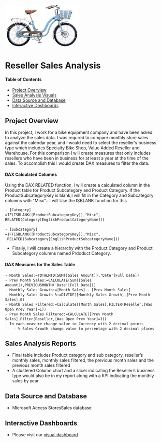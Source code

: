 ![header_pic](images/bike.png)

# Reseller Sales Analysis

#### Table of Contents  

* [Project Overview](#project-overview)
* [Sales Analysis Visuals](#Sales-Analysis-Visuals)
* [Data Source and Database](#Data-Source-and-Database)
* [Interactive Dashboards](#Interactive-Dashboards)

## Project Overview
In this project, I work for a bike equipment company and have been asked to analyze the sales data. I was requred to compare monthly store sales against the 
calendar year, and I would need to select the reseller's business type which includes Specialty Bike Shop, Value Added Reseller and Warehouse.
For this comparison I will create measures that only includes resellers who have been in business for at least a year at the time of the sales. 
To accomplish this I would create DAX measures to filter the data. 

#### DAX Calculated Columns
Using the DAX RELATED function,  I will create a calculated column in the Product table for Product Subcategory and Product Category. If the ProductSubcategoryKey is blank,I will fill in
the Category and Subcategory columns with "Misc".. I will Use the ISBLANK function for this

	- [Category]
  	=IF(ISBLANK([ProductSubcategoryKey]),"Misc",
  	RELATED(Category[EnglishProductCategoryName]))

	- [Subcategory]
  	=IF(ISBLANK([ProductSubcategoryKey]),"Misc",
 	 RELATED(Subcategory[EnglishProductSubcategoryName]))

- Finally, I will create a hierarchy with the Product Category and Product Subcategory columns named Prdoduct Category. 

#### DAX Measures for the Sales Table
	- Month Sales:=TOTALMTD(SUM([Sales Amount]),'Date'[Full Date])
	- Prev Month Sales:=CALCULATE(Sum([Sales Amount]),PREVIOUSMONTH('Date'[Full Date]))
	- Monthly Sales Growth:=[Month Sales] - [Prev Month Sales]
	- Monthly Sales Growth %:=DIVIDE([Monthly Sales Growth],[Prev Month Sales],0)
	- Month Sales Filtered:=Calculate([Month Sales],FILTER(Reseller,[Was Open Prev Year]=1))
	- Prev Month Sales Filtered:=CALCULATE([Prev Month Sales],Filter(Reseller,[Was Open Prev Year]=1))
	- In each measure change value to Currency with 2 decimal points 
        - % Sales Growth change value to percentage with 2 decimal places

## Sales Analysis Reports
- Final table includes Product category and sub category, reseller’s monthly sales, monthly sales filtered, the previous month sales and the previous month sales filtered
- A clustered Column chart and a slicer indicating the Reseller’s business type would also be in my report along with a KPI indicating the monthly sales by year

## Data Source and Database
- Microsoft Access StoresSales database

## Interactive Dashboards
- Please visit our [visual dashboard](https://app.powerbi.com/groups/me/reports/a78986b8-079b-4acd-a024-fd4740b255c3/ReportSection?noSignUpCheck=1&redirectedFromSignup=1&ScenarioId=signup)


